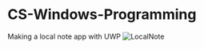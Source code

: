 # CS-Windows-Programming

Making a local note app with UWP
![LocalNote](https://user-images.githubusercontent.com/71358207/178389352-c49d9b04-348d-49f7-8a96-e15bcda26ea2.gif)
